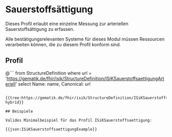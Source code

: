 # Sauerstoffsättigung
Dieses Profil erlaubt eine einzelne Messung zur arteriellen Sauerstoffsättigung zu erfassen.

Alle bestätigungsrelevanten Systeme für dieses Modul müssen Ressourcen verarbeiten können, die zu diesem Profil konform sind.

## Profil

@```
from StructureDefinition where url = 'https://gematik.de/fhir/isik/StructureDefinition/ISiKSauerstoffsaettigungArteriell' select Name: name, Canonical: url
```

{{tree:https://gematik.de/fhir/isik/StructureDefinition/ISiKSauerstoffsaettigungArteriell, hybrid}}

## Beispiele

Valides Minimalbeispiel für das Profil ISiKSauerstoffsaettigung:

{{json:ISiKSauerstoffsaettigungExample}}